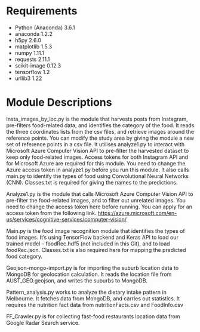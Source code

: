 # Requirements

- Python	(Anaconda)	3.6.1
- anaconda 		        1.2.2
- h5py			          2.6.0
- matplotlib		      1.5.3
- numpy			          1.11.1
- requests		        2.11.1
- scikit-image		    0.12.3
- tensorflow		      1.2
- urllib3			        1.22

# Module Descriptions

Insta_images_by_loc.py is the module that harvests posts from Instagram, pre-filters food-related data, and identifies the category of the food. It reads the three coordinates lists from the csv files, and retrieve images around the reference points. You can modify the study area by giving the module a new set of reference points in a csv file. It utilises analyze1.py to interact with Microsoft Azure Computer Vision API to pre-filter the harvested dataset to keep only food-related images. Access tokens for both Instagram API and for Microsoft Azure are required for this module. You need to change the Azure access token in analyze1.py before you run this module. It also calls main.py to identify the types of food using Convolutional Neural Networks (CNN). Classes.txt is required for giving the names to the predictions. 

Analyze1.py is the module that calls Microsoft Azure Computer Vision API to pre-filter the food-related images, and to filter out unrelated images. You need to change the access token here before running. You can apply for an access token from the following link.
https://azure.microsoft.com/en-us/services/cognitive-services/computer-vision/

Main.py is the food image recognition module that identifies the types of food images. It’s using TensorFlow backend and Keras API to load our trained model – foodRec.hdf5 (not included in this Git), and to load foodRec.json. Classes.txt is also required here for mapping the predicted food category.

Geojson-mongo-import.py is for importing the suburb location data to MongoDB for geolocation calculation. It reads the location file from AUST_GEO.geojson, and writes the suburbs to MongoDB.

Pattern_analysis.py works to analyze the dietary intake pattern in Melbourne. It fetches data from MongoDB, and carries out statistics. It requires the nutrition fact data from nutritionFacts.csv and FoodInfo.csv

FF_Crawler.py is for collecting fast-food restaurants location data from Google Radar Search service.

